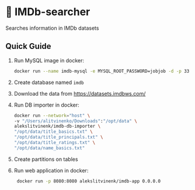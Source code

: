 # 🍿 IMDb-searcher

Searches information in IMDb datasets

## Quick Guide
1. Run MySQL image in docker:<br>
    ```bash
    docker run --name imdb-mysql -e MYSQL_ROOT_PASSWORD=jobjob -d -p 3306:3306 mysql
    ```
  
2. Create database named `imdb`

3. Download the data from https://datasets.imdbws.com/

4. Run DB importer in docker:<br>
    ```bash
    docker run --network="host" \
    -v "/Users/alitvinenko/Downloads":"/opt/data" \
    alekslitvinenk/imdb-db-importer \
    "/opt/data/title_basics.txt" \
    "/opt/data/title_principals.txt" \
    "/opt/data/title_ratings.txt" \
    "/opt/data/name_basics.txt"
     ```
     
5. Create partitions on tables

6. Run web application in docker:<br>
   ```bash
    docker run -p 8080:8080 alekslitvinenk/imdb-app 0.0.0.0
    ```